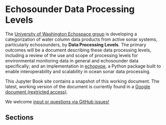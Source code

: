 # Echosounder Data Processing Levels

The [University of Washington Echospace group](https://uw-echospace.github.io) is developing a categorization of water column data products from active sonar systems, particularly echosounders, by **Data Processing Levels**. The primary outcomes will be a document describing these data processing levels, including a review of the use and scope of processing levels for environmental monitoring data in general and echosounder data specifically; and an implementation in [echopype](https://echopype.readthedocs.io), a Python package built to enable interoperability and scalability in ocean sonar data processing.

This Jupyter Book site contains a snapshot of this working document. The latest, working version of the document is currently found in a [Google document (restricted access)](https://docs.google.com/document/d/1cAdz3eGicSAAglLtfCJv-1M1TREX7ElPzebhpEMnqMY/edit).

We welcome [input or questions via GitHub issues!](https://github.com/uw-echospace/data-processing-levels/issues/new)


## Sections

```{tableofcontents}
```
